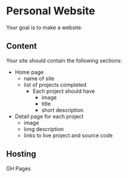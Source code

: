 # Personal Website 

Your goal is to make a website. 

## Content 

Your site should contain the following sections: 

- Home page 
  - name of site 
  - list of projects completed
    - Each project should have 
      - image
      - title 
      - short description
- Detail page for each project 
  - image
  - long description 
  - links to live project and source code

## Hosting 

GH Pages 

